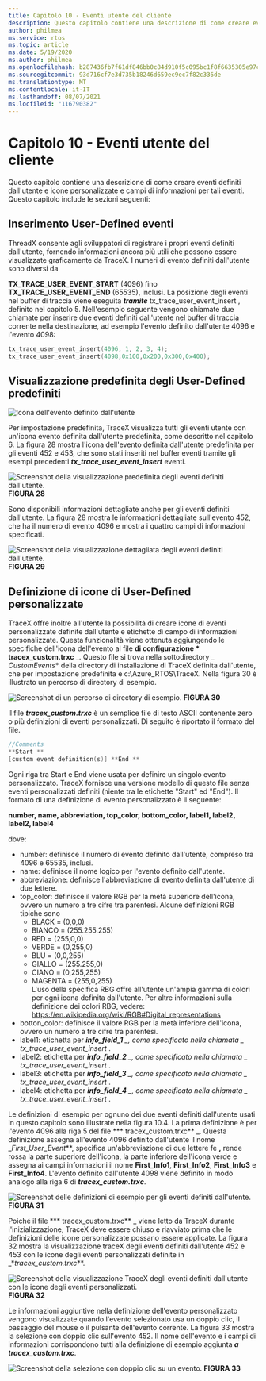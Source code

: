 ```yaml
---
title: Capitolo 10 - Eventi utente del cliente
description: Questo capitolo contiene una descrizione di come creare eventi definiti dall'utente e icone personalizzate e campi di informazioni per tali eventi.
author: philmea
ms.service: rtos
ms.topic: article
ms.date: 5/19/2020
ms.author: philmea
ms.openlocfilehash: b287436fb7f61df846bb0c84d910f5c095bc1f8f6635305e97c9e8b7aab64655
ms.sourcegitcommit: 93d716cf7e3d735b18246d659ec9ec7f82c336de
ms.translationtype: MT
ms.contentlocale: it-IT
ms.lasthandoff: 08/07/2021
ms.locfileid: "116790382"
---
```

# <a name="chapter-10---customer-user-events"></a>Capitolo 10 - Eventi utente del cliente

Questo capitolo contiene una descrizione di come creare eventi definiti dall'utente e icone personalizzate e campi di informazioni per tali eventi. Questo capitolo include le sezioni seguenti: 

## <a name="inserting-user-defined-events"></a>Inserimento User-Defined eventi

ThreadX consente agli sviluppatori di registrare i propri eventi definiti dall'utente, fornendo informazioni ancora più utili che possono essere visualizzate graficamente da TraceX. I numeri di evento definiti dall'utente sono diversi da

**TX_TRACE_USER_EVENT_START** (4096) fino **TX_TRACE_USER_EVENT_END** (65535), inclusi. La posizione degli eventi nel buffer di traccia viene eseguita ***tramite*** tx_trace_user_event_insert , definito nel capitolo 5. Nell'esempio seguente vengono chiamate due chiamate per inserire due eventi definiti dall'utente nel buffer di traccia corrente nella destinazione, ad esempio l'evento definito dall'utente 4096 e l'evento 4098:

```c
tx_trace_user_event_insert(4096, 1, 2, 3, 4);
tx_trace_user_event_insert(4098,0x100,0x200,0x300,0x400);
```

## <a name="default-display-of-user-defined-events"></a>Visualizzazione predefinita degli User-Defined predefiniti

![Icona dell'evento definito dall'utente](./media/user-guide/tx-events/image0.png)

Per impostazione predefinita, TraceX visualizza tutti gli eventi utente con un'icona evento definita dall'utente predefinita, come descritto nel capitolo 6. La figura 28 mostra l'icona dell'evento definita dall'utente predefinita per gli eventi 452 e 453, che sono stati inseriti nel buffer eventi tramite gli esempi precedenti ***tx_trace_user_event_insert*** eventi.

![Screenshot della visualizzazione predefinita degli eventi definiti dall'utente. ](./media/user-guide/10.1.png)
 **FIGURA 28**

Sono disponibili informazioni dettagliate anche per gli eventi definiti dall'utente. La figura 28 mostra le informazioni dettagliate sull'evento 452, che ha il numero di evento 4096 e mostra i quattro campi di informazioni specificati.

![Screenshot della visualizzazione dettagliata degli eventi definiti dall'utente. ](./media/user-guide/10.2.png)
 **FIGURA 29**

## <a name="defining-custom-user-defined-event-icons"></a>Definizione di icone di User-Defined personalizzate

TraceX offre inoltre all'utente la possibilità di creare icone di eventi personalizzate definite dall'utente e etichette di campo di informazioni personalizzate. Questa funzionalità viene ottenuta aggiungendo le specifiche dell'icona dell'evento al file **di configurazione * tracex_custom.trxc** _. Questo file si trova nella sottodirectory _ *_CustomEvents_** della directory di installazione di TraceX definita dall'utente, che per impostazione predefinita è c:\Azure_RTOS\TraceX. Nella figura 30 è illustrato un percorso di directory di esempio.

![Screenshot di un percorso di directory di esempio. ](./media/user-guide/custom_events_folder.png)
 **FIGURA 30**

Il file ***tracex_custom.trxc*** è un semplice file di testo ASCII contenente zero o più definizioni di eventi personalizzati. Di seguito è riportato il formato del file.

```c
//Comments
**Start **
[custom event definition(s)] **End **
```

Ogni riga tra Start e End viene usata per definire un singolo evento personalizzato. TraceX fornisce una versione modello di questo file senza eventi personalizzati definiti (niente tra le etichette "Start&quot; ed &quot;End"). Il formato di una definizione di evento personalizzato è il seguente:

**number, name, abbreviation, top_color, bottom_color, label1, label2, label2, label4**

dove:

- number: definisce il numero di evento definito dall'utente, compreso tra 4096 e 65535, inclusi.</th>
- name: definisce il nome logico per l'evento definito dall'utente.</td>
- abbreviazione: definisce l'abbreviazione di evento definita dall'utente di due lettere.</td>
- top_color: definisce il valore RGB per la metà superiore dell'icona, ovvero un numero a tre cifre tra parentesi. Alcune definizioni RGB tipiche sono
  - BLACK = (0,0,0)       
  - BIANCO = (255.255.255)
  - RED = (255,0,0)     
  - VERDE = (0,255,0)     
  - BLU = (0,0,255)     
  - GIALLO = (255.255,0)   
  - CIANO = (0,255,255)   
  - MAGENTA = (255,0,255)   
  L'uso della specifica RBG offre all'utente un'ampia gamma di colori per ogni icona definita dall'utente. Per altre informazioni sulla definizione dei colori RBG, vedere: https://en.wikipedia.org/wiki/RGB#Digital_representations
- botton_color: definisce il valore RGB per la metà inferiore dell'icona, ovvero un numero a tre cifre tra parentesi.
- label1: etichetta per ***info_field_1** _, come specificato nella chiamata _ *_tx_trace_user_event_insert_** .
- label2: etichetta per ***info_field_2** _, come specificato nella chiamata _ *_tx_trace_user_event_insert_** .
- label3: etichetta per ***info_field_3** _, come specificato nella chiamata _ *_tx_trace_user_event_insert_** .
- label4: etichetta per ***info_field_4** _, come specificato nella chiamata _ *_tx_trace_user_event_insert_** .

Le definizioni di esempio per ognuno dei due eventi definiti dall'utente usati in questo capitolo sono illustrate nella figura 10.4. La prima definizione è per l'evento 4096 alla riga 5 del file *** tracex_custom.trxc** _. Questa definizione assegna all'evento 4096 definito dall'utente il nome _*First_User_Event***, specifica un'abbreviazione di due lettere fe **,** rende rossa la parte superiore dell'icona, la parte inferiore dell'icona verde e assegna ai campi informazioni il nome **First_Info1**, **First_Info2**, **First_Info3** e **First_Info4**. L'evento definito dall'utente 4098 viene definito in modo analogo alla riga 6 di **_tracex_custom.trxc_**.

![Screenshot delle definizioni di esempio per gli eventi definiti dall'utente. ](./media/user-guide/10.4.png)
 **FIGURA 31**

Poiché il file *** tracex_custom.trxc** _ viene letto da TraceX durante l'inizializzazione, TraceX deve essere chiuso e riavviato prima che le definizioni delle icone personalizzate possano essere applicate. La figura 32 mostra la visualizzazione traceX degli eventi definiti dall'utente 452 e 453 con le icone degli eventi personalizzati definite in _*_tracex_custom.trxc_**.

![Screenshot della visualizzazione TraceX degli eventi definiti dall'utente con le icone degli eventi personalizzati. ](./media/user-guide/10.5.png)
 **FIGURA 32**

Le informazioni aggiuntive nella definizione dell'evento personalizzato vengono visualizzate quando l'evento selezionato usa un doppio clic, il passaggio del mouse o il pulsante dell'evento corrente. La figura 33 mostra la selezione con doppio clic sull'evento 452. Il nome dell'evento e i campi di informazioni corrispondono tutti alla definizione di esempio aggiunta ***a tracex_custom.trxc***.

![Screenshot della selezione con doppio clic su un evento. ](./media/user-guide/10.6.png)
 **FIGURA 33**
